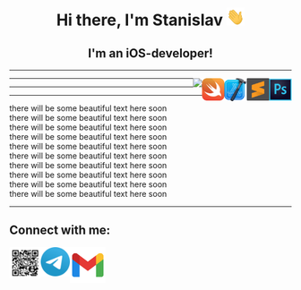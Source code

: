 <h1 align="center"> Hi there, I'm Stanislav <img src="images/Hi.gif" height="32" width="32"></h1>
<h2 align="center">I'm an iOS-developer!</h2>
<hr>

<a href="https://www.adobe.com/ru/products/photoshop.html" target="_blank"> 
	<img align="right"  width="40" src="images/photoshop.svg"/></a>
<a href="https://www.sublimetext.com" target="_blank"> 
	<img align="right"  width="40" src="images/sublime-text.svg"/></a>
<a href="https://developer.apple.com" target="_blank"> 
	<img align="right"  width="40" src="images/xcode.svg"/></a>
<a href="https://developer.apple.com/swift" target="_blank"> 
	<img align="right"  width="40" src="images/swift.svg"/></a>
<a href="https://www.codewars.com/users/Stanislav96RUS" target="_blank"> 
	<img align="right" src="https://www.codewars.com/users/Stanislav96RUS/badges/large"/></a>
<hr>
<hr>
<hr>

 there will be some beautiful text here soon  
 there will be some beautiful text here soon  
 there will be some beautiful text here soon  
 there will be some beautiful text here soon  
 there will be some beautiful text here soon  
 there will be some beautiful text here soon  
 there will be some beautiful text here soon  
 there will be some beautiful text here soon  
 there will be some beautiful text here soon  
 there will be some beautiful text here soon  
 
<hr>

## Connect with me:
<a><img align="left"  width="56" src="images/WhatsApp.png"/></a>
<a href="http://t.me/StanWhiteZ" target="_blank"> 
	<img align="left"  width="52" src="images/telegram.svg"/></a>
<a href="mailto:malyukovstanislav@gmail.com" target="_blank"> 
	<img align="left"  width="64" src="images/gmail.svg"/></a>

